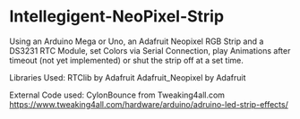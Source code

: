 # Intellegigent-NeoPixel-Strip

Using an Arduino Mega or Uno, an Adafruit Neopixel RGB Strip and a DS3231 RTC Module, set Colors via Serial Connection, play
Animations after timeout (not yet implemented) or shut the strip off at a set time.

Libraries Used: RTClib by Adafruit
                Adafruit_Neopixel by Adafruit
                
External Code used: CylonBounce from Tweaking4all.com https://www.tweaking4all.com/hardware/arduino/adruino-led-strip-effects/
                    
